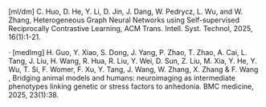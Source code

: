 [ml/dm] C. Huo, D. He, Y. Li, D. Jin, J. Dang, W. Pedrycz, L. Wu, and W. Zhang, Heterogeneous Graph Neural Networks using Self-supervised Reciprocally Contrastive Learning, ACM Trans. Intell. Syst. Technol, 2025, 16(1):1-21.


·  [medImg] H. Guo, Y. Xiao, S. Dong, J. Yang, P. Zhao, T. Zhao, A. Cai, L. Tang, J. Liu, H. Wang, R. Hua, R. Liu, Y. Wei, D. Sun, Z. Liu, M. Xia, Y. He, Y. Wu, T. Si, F. Womer, F. Xu, Y. Tang, J. Wang, W. Zhang, X. Zhang & F. Wang , Bridging animal models and humans: neuroimaging as intermediate phenotypes linking genetic or stress factors to anhedonia. BMC medicine, 2025, 23(1):38.
